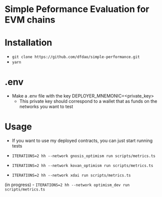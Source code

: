 # Simple Peformance Evaluation for EVM chains

# Installation
- `git clone https://github.com/dfdao/simple-performance.git`
- `yarn`

# .env
- Make a .env file with the key DEPLOYER_MNEMONIC=<private_key>  
    - This private key should correspond to a wallet that as funds on the networks you want to test

# Usage
- If you want to use my deployed contracts, you can just start running tests

- `ITERATIONS=2 hh --network gnosis_optimism run scripts/metrics.ts`
- `ITERATIONS=2 hh --network kovan_optimism run scripts/metrics.ts`
- `ITERATIONS=2 hh --network xdai run scripts/metrics.ts`

(in progress) - `ITERATIONS=2 hh --network optimism_dev run scripts/metrics.ts`